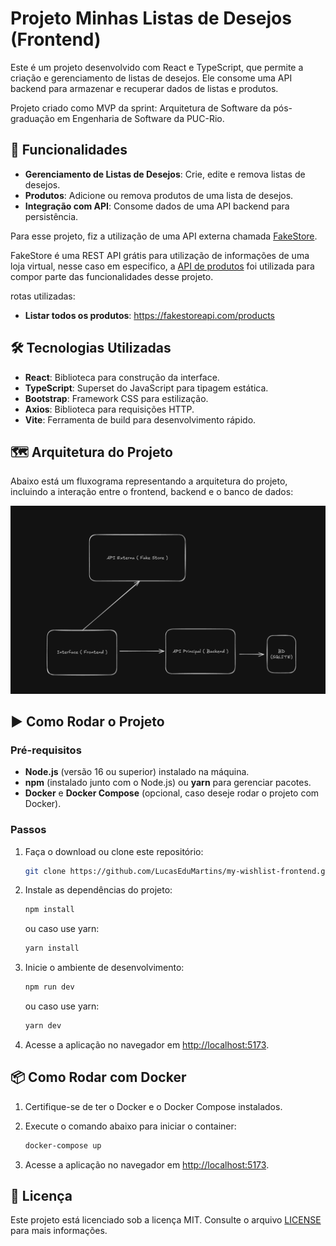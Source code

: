# Projeto Minhas Listas de Desejos (Frontend)

Este é um projeto desenvolvido com React e TypeScript, que permite a criação e gerenciamento de listas de desejos. Ele consome uma API backend para armazenar e recuperar dados de listas e produtos.

Projeto criado como MVP da sprint: Arquitetura de Software da pós-graduação em Engenharia de Software da PUC-Rio.

## 🚀 Funcionalidades

- **Gerenciamento de Listas de Desejos**: Crie, edite e remova listas de desejos.
- **Produtos**: Adicione ou remova produtos de uma lista de desejos.
- **Integração com API**: Consome dados de uma API backend para persistência.

Para esse projeto, fiz a utilização de uma API externa chamada [FakeStore](https://fakestoreapi.com/).

FakeStore é uma REST API grátis para utilização de informações de uma loja virtual, nesse caso em especifico, a [API de produtos](https://fakestoreapi.com/docs#tag/Products) foi utilizada para compor parte das funcionalidades desse projeto.

rotas utilizadas:

- **Listar todos os produtos**: https://fakestoreapi.com/products

## 🛠️ Tecnologias Utilizadas

- **React**: Biblioteca para construção da interface.
- **TypeScript**: Superset do JavaScript para tipagem estática.
- **Bootstrap**: Framework CSS para estilização.
- **Axios**: Biblioteca para requisições HTTP.
- **Vite**: Ferramenta de build para desenvolvimento rápido.

## 🗺️ Arquitetura do Projeto

Abaixo está um fluxograma representando a arquitetura do projeto, incluindo a interação entre o frontend, backend e o banco de dados:

![Arquitetura do Projeto](assets/archtecture_flow.png)

## ▶️ Como Rodar o Projeto

### Pré-requisitos

- **Node.js** (versão 16 ou superior) instalado na máquina.
- **npm** (instalado junto com o Node.js) ou **yarn** para gerenciar pacotes.
- **Docker** e **Docker Compose** (opcional, caso deseje rodar o projeto com Docker).

### Passos

1. Faça o download ou clone este repositório:

   ```bash
   git clone https://github.com/LucasEduMartins/my-wishlist-frontend.git
   ```

2. Instale as dependências do projeto:

   ```bash
   npm install
   ```

   ou caso use yarn:

   ```bash
   yarn install
   ```

3. Inicie o ambiente de desenvolvimento:

   ```bash
   npm run dev
   ```

   ou caso use yarn:

   ```bash
   yarn dev
   ```

4. Acesse a aplicação no navegador em [http://localhost:5173](http://localhost:5173).

## 📦 Como Rodar com Docker

1. Certifique-se de ter o Docker e o Docker Compose instalados.
2. Execute o comando abaixo para iniciar o container:

   ```bash
   docker-compose up
   ```

3. Acesse a aplicação no navegador em [http://localhost:5173](http://localhost:5173).

## 📄 Licença

Este projeto está licenciado sob a licença MIT. Consulte o arquivo [LICENSE](../LICENSE) para mais informações.
